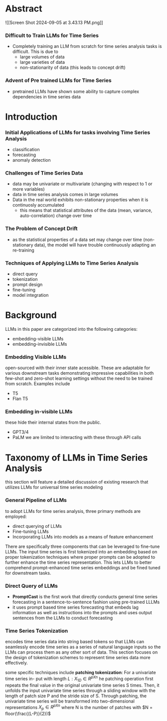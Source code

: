 # Abstract 
![[Screen Shot 2024-09-05 at 3.43.13 PM.png]]
### Difficult to Train LLMs for Time Series
- Completely training an LLM from scratch for time series analysis tasks is difficult. This is due to 
	- large volumes of data
	- large varieties of data 
	- non-stationarity of data (this leads to concept drift)
### Advent of Pre trained LLMs for Time Series
- pretrained LLMs have shown some ability to capture complex dependencies in time series data 

# Introduction 

### Initial Applications of LLMs for tasks involving Time Series Analysis 
- classification 
- forecasting 
- anomaly detection 
### Challenges of Time Series Data 
- data may be univariate or multivariate (changing with respect to 1 or more variables)
- data in time series analysis comes in large volumes 
- Data in the real world exhibits non-stationary properties when it is continuosly accumulated 
	- this means that statistical attributes of the data (mean, variance, auto-correlation) change over time
### The Problem of Concept Drift 
- as the statistical properties of a data set may change over time (non-stationary data), the model will have trouble continuously adapting an re-training 

### Techniques of Applying LLMs to Time Series Analysis 
- direct query 
- tokenization 
- prompt design 
- fine-tuning 
- model integration 

# Background 
LLMs in this paper are categorized into the following categories: 
- embedding-visible LLMs 
- embedding-invisible LLMs

### Embedding Visible LLMs 
open-sourced with their inner state acessible. These are adaptable for various downstream tasks demonstrating impressive capabilities in both few-shot and zero-shot learning settings without the need to be trained from scratch. Examples include 
- T5 
- Flan T5 

### Embedding in-visible LLMs 
these hide their internal states from the public. 
- GPT3/4 
- PaLM 
we are limited to interacting with these through API calls 

# Taxonomy of LLMs in Time Series Analysis 
this section will feature a detailed discussion of existing research that utilizes LLMs for universal time series modeling

### General Pipeline of LLMs 
to adopt LLMs for time series analysis, three primary methods are employed:
- direct querying of LLMs
- Fine-tuning LLMs 
- Incorporating LLMs into models as a means of feature enhancement 

There are specifically three components that can be leveraged to fine-tune LLMs. The input time series is first tokenized into an embedding based on proper tokenization techniques where proper prompts can be adopted to further enhance the time series representation. This lets LLMs to better comprehend prompt-enhanced time series embeddings and be fined tuned for downstream tasks. 

### Direct Query of LLMs 
- **PromptCast** is the first work that directly conducts general time series forecasting in a sentence-to-sentence fashion using pre-trained LLLMs
- it uses prompt based time series forecasting that embeds lag information as well as instructions into the prompts and uses output sentences from the LLMs to conduct forecasting 
### Time Series Tokenization
encodes time series data into string based tokens so that LLMs can seamlessly encode time series as a series of natural language inputs so the LLMs can process them as any other sort of data. This section focuses on the design of tokenization schemes to represent time series data more effectively. 

some specific techniques include **patching tokenization**: 
For a univariate time series in- put with length $L : X_{1D} \in R^{pX n}$ 
he patching operation first repeats the final value in the original univariate time series S times. Then, it unfolds the input univariate time series through a sliding window with the length of patch size P and the stride size of S. Through patching, the univariate time series will be transformed into two-dimensional representations $X_p \in R^{pXn}$ where N is the number of patches with $N = floor(\frac{(L-P)}{2})$  
